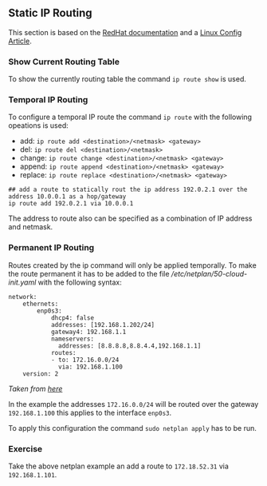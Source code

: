 ## Static IP Routing
This section is based on the [RedHat documentation](https://access.redhat.com/documentation/en-us/red_hat_enterprise_linux/5/html/deployment_guide/s1-networkscripts-static-routes) and a [Linux Config Article](https://linuxconfig.org/how-to-add-static-route-with-netplan-on-ubuntu-20-04-focal-fossa-linux).

### Show Current Routing Table
To show the currently routing table the command `ip route show` is used.

### Temporal IP Routing
To configure a temporal IP route the command `ip route` with the following opeations is used:

- add: `ip route add <destination>/<netmask> <gateway>`
- del: `ip route del <destination>/<netmask>`
- change: `ip route change <destination>/<netmask> <gateway>`
- append: `ip route append <destination>/<netmask> <gateway>`
- replace: `ip route replace <destination>/<netmask> <gateway>`

~~~~
## add a route to statically rout the ip address 192.0.2.1 over the address 10.0.0.1 as a hop/gateway
ip route add 192.0.2.1 via 10.0.0.1
~~~~

The address to route also can be specified as a combination of IP address and netmask.

### Permanent IP Routing
Routes created by the ip command will only be applied temporally. To make the route permanent it has to be added to the file */etc/netplan/50-cloud-init.yaml* with the following syntax:

~~~~
network:
    ethernets:
        enp0s3:
            dhcp4: false
            addresses: [192.168.1.202/24]
            gateway4: 192.168.1.1
            nameservers:
              addresses: [8.8.8.8,8.8.4.4,192.168.1.1]
            routes:
            - to: 172.16.0.0/24
              via: 192.168.1.100
    version: 2
~~~~
*Taken from [here](https://linuxconfig.org/how-to-add-static-route-with-netplan-on-ubuntu-20-04-focal-fossa-linux)*

In the example the addresses `172.16.0.0/24` will be routed over the gateway `192.168.1.100` this applies to the interface `enp0s3`.

To apply this configuration the command `sudo netplan apply` has to be run.

### Exercise
Take the above netplan example an add a route to `172.18.52.31` via `192.168.1.101`.
